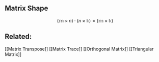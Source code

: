 ## Matrix Shape
$$
(\mathbb{m}\times n)  \cdot (n\times \mathbb{k}) = (\mathbb{m}\times \mathbb{k})
$$


## Related:
[[Matrix Transpose]]
[[Matrix Trace]]
[[Orthogonal Matrix]]
[[Triangular Matrix]]
